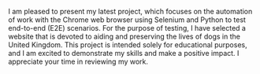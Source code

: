 I am pleased to present my latest project, which focuses on the automation of work with the Chrome web browser using Selenium and Python to test end-to-end (E2E) scenarios. For the purpose of testing, I have selected a website that is devoted to aiding and preserving the lives of dogs in the United Kingdom. This project is intended solely for educational purposes, and I am excited to demonstrate my skills and make a positive impact. I appreciate your time in reviewing my work.
